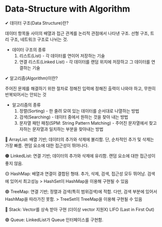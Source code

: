 # Data-Structure with Algorithm 

✔ 데이터 구조(Data Structure)란?

  데이터 항목들 사이의 배열과 접근 관계를 논리적 관점에서 나타낸 구조. 선형 구조, 트리 구조, 네트워크 구조로 나뉘는 것.
  
  * 데이터 구조의 종류
    1) 리스트(List) - 각 데이터를 연이어 저장하는 기술
    2) 연결 리스트(Linked List) - 각 데이터를 랜덤 위치에 저장하고 그 데이터를 연결하는 기술 

✔ 알고리즘(Algorithm)이란?
  
  주어진 문제를 해결하기 위한 절차로 정해진 입력에 정해진 출력이 나와야 하고, 무한히 반복되어서는 안되는 것
  
  * 알고리즘의 종류
    1) 정렬(Sorting) - 한 줄려 모여 있는 데이터를 순서대로 나열하는 방법
    2) 검색(Searching) - 데이터 중에서 원하는 것을 찾아 내는 방법
    3) 문자열 패턴 패칭(SPM: String Pattern Matching) - 주어진 문자열에서 찾고자하는 문자열과 일치하는 부분을 찾아내는 방법



  
🔴 ArrayList: 배열 기반; 데이터의 추가와 삭제에 불리함. 단, 순차적인 추가 및 삭제는 가장 빠름. 랜덤 요소에 대한 접근성이 뛰어나다.

🟠 LinkedList: 연결 기반; 데이터의 추가와 삭제에 유리함. 랜덤 요소에 대한 접근성이 좋지 않음.

🟡 HashMap: 배열과 연결이 결합된 형태. 추가, 삭제, 검색, 접근성 모두 뛰어남. 검색에 있어서 최고성능 > HashSet이 HashMap을 이용해 구현될 수 있음

🟢 TreeMap: 연결 기반; 정렬과 검색(특히 범위검색)에 적합. 다만, 검색 부분에 있어서 HashMap을 따라가진 못함. > TreeSet이 TreeMap을 이용해 구현될 수 있음

🔵 Stack: Vector를 상속 받아 구현 (더이상 vector 지원X) LIFO (Last in First Out)

🟣 Queue: LinkedList가 Queue 인터페이스를 구현함.
